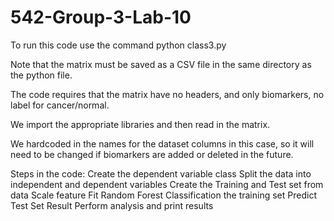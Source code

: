# 542-Group-3-Lab-10
To run this code use the command python class3.py

Note that the matrix must be saved as a CSV file in the same directory as the python file.

The code requires that the matrix have no headers, and only biomarkers, no label for cancer/normal.

We import the appropriate libraries and then read in the matrix.

We hardcoded in the names for the dataset columns in this case, so it will need to be changed if 
biomarkers are added or deleted in the future.

Steps in the code:
Create the dependent variable class
Split the data into independent and dependent variables
Create the Training and Test set from data
Scale feature
Fit Random Forest Classification the training set
Predict Test Set Result
Perform analysis and print results
